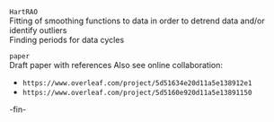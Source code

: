 
`HartRAO`     
Fitting of smoothing functions to data in order to detrend data and/or identify outliers     
Finding periods for data cycles

`paper`      
Draft paper with references
Also see online collaboration:      
* `https://www.overleaf.com/project/5d51634e20d11a5e138912e1`
* `https://www.overleaf.com/project/5d5160e920d11a5e13891150`


-fin-
